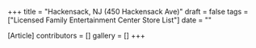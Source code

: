 +++
title = "Hackensack, NJ (450 Hackensack Ave)"
draft = false
tags = ["Licensed Family Entertainment Center Store List"]
date = ""

[Article]
contributors = []
gallery = []
+++